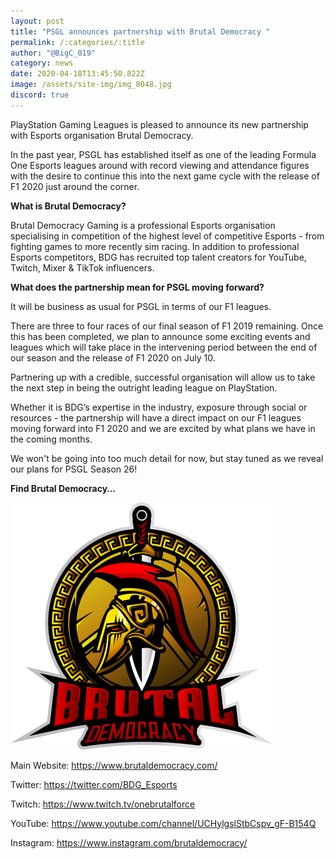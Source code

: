 ```yaml
---
layout: post
title: "PSGL announces partnership with Brutal Democracy "
permalink: /:categories/:title
author: "@BigC_019"
category: news
date: 2020-04-18T13:45:50.822Z
image: /assets/site-img/img_8048.jpg
discord: true
---
```

PlayStation Gaming Leagues is pleased to announce its new partnership with Esports organisation Brutal Democracy.

<!--more-->

In the past year, PSGL has established itself as one of the leading Formula One Esports leagues around with record viewing and attendance figures with the desire to continue this into the next game cycle with the release of F1 2020 just around the corner.

**What is Brutal Democracy?**

Brutal Democracy Gaming is a professional Esports organisation specialising in competition of the highest level of competitive Esports - from fighting games to more recently sim racing. In addition to professional Esports competitors, BDG has recruited top talent creators for YouTube, Twitch, Mixer & TikTok influencers.

**What does the partnership mean for PSGL moving forward?**

It will be business as usual for PSGL in terms of our F1 leagues.

There are three to four races of our final season of F1 2019 remaining. Once this has been completed, we plan to announce some exciting events and leagues which will take place in the intervening period between the end of our season and the release of F1 2020 on July 10.

Partnering up with a credible, successful organisation will allow us to take the next step in being the outright leading league on PlayStation.

Whether it is BDG’s expertise in the industry, exposure through social or resources - the partnership will have a direct impact on our F1 leagues moving forward into F1 2020 and we are excited by what plans we have in the coming months.

We won't be going into too much detail for now, but stay tuned as we reveal our plans for PSGL Season 26!

**Find Brutal Democracy…**

![](/assets/site-img/bdgbase.png)

Main Website: <https://www.brutaldemocracy.com/>

Twitter: <https://twitter.com/BDG_Esports>

Twitch: <https://www.twitch.tv/onebrutalforce>

YouTube: <https://www.youtube.com/channel/UCHylgslStbCspv_gF-B154Q>

Instagram: <https://www.instagram.com/brutaldemocracy/>